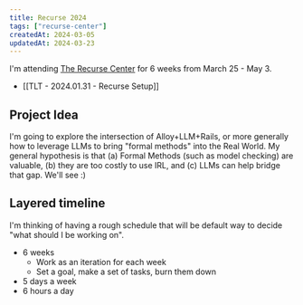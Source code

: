 ```yaml
---
title: Recurse 2024
tags: ["recurse-center"]
createdAt: 2024-03-05
updatedAt: 2024-03-23
---
```


I'm attending [The Recurse Center](https://www.recurse.com/) for 6 weeks from March 25 - May 3.

* [[TLT - 2024.01.31 - Recurse Setup]]

## Project Idea

I'm going to explore the intersection of Alloy+LLM+Rails, or more generally how to leverage LLMs to bring "formal methods" into the Real World. My general hypothesis is that (a) Formal Methods (such as model checking) are valuable, (b) they are too costly to use IRL, and (c) LLMs can help bridge that gap. We'll see :)

## Layered timeline

I'm thinking of having a rough schedule that will be default way to decide "what should I be working on".

* 6 weeks
  * Work as an iteration for each week
  * Set a goal, make a set of tasks, burn them down
* 5 days a week
* 6 hours a day
